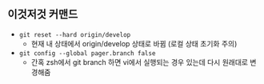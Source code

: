 ## 이것저것 커맨드
- `git reset --hard origin/develop`
    - 현재 내 상태에서 origin/develop 상태로 바뀜 (로컬 상태 초기화 주의)
- `git config --global pager.branch false`
    - 간혹 zsh에서 git branch 하면 vi에서 실행되는 경우 있는데 다시 원래대로 변경해줌
